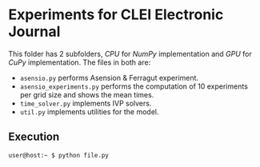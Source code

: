 # Experiments for CLEI Electronic Journal

This folder has 2 subfolders, *CPU* for *NumPy* implementation and *GPU* for *CuPy* implementation. The files in both are:

* ```asensio.py``` performs Asension & Ferragut experiment.
* ```asensio_experiments.py``` performs the computation of 10 experiments per grid size and shows the mean times. 
* ```time_solver.py``` implements IVP solvers.
* ```util.py``` implements utilities for the model.

## Execution

```console
user@host:~ $ python file.py
````